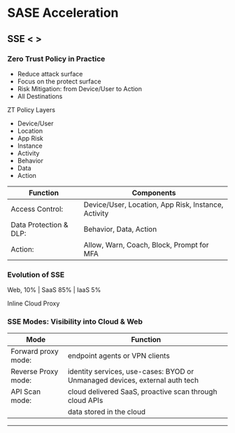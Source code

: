 
# SASE Acceleration

## SSE < >

### Zero Trust Policy in Practice
- Reduce attack surface
- Focus on the protect surface
- Risk Mitigation: from Device/User to Action
- All Destinations

ZT Policy Layers
- Device/User
- Location
- App Risk
- Instance
- Activity
- Behavior
- Data
- Action

| **Function** | **Components** |
|--------------|------------------|
| Access Control:| Device/User, Location, App Risk, Instance, Activity|
| Data Protection & DLP:| Behavior, Data, Action|
| Action:| Allow, Warn, Coach, Block, Prompt for MFA|

### Evolution of SSE

Web, 10% | SaaS 85% | IaaS 5%

Inline Cloud Proxy

### SSE Modes: Visibility into Cloud & Web

| **Mode** | **Function** |
|--------------|------------------|
| Forward proxy mode:| endpoint agents or VPN clients|
| Reverse Proxy mode:| identity services, use-cases: BYOD or Unmanaged devices, external auth tech|
| API Scan mode:| cloud delivered SaaS, proactive scan through cloud APIs|
|               | data stored in the cloud|

---
